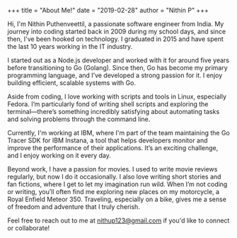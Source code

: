 +++
title = "About Me!"
date = "2019-02-28"
author = "Nithin P"
+++

Hi, I'm Nithin Puthenveettil, a passionate software engineer from India. My journey into coding started back in 2009 during my school days, and since then, I've been hooked on technology. I graduated in 2015 and have spent the last 10 years working in the IT industry.

I started out as a Node.js developer and worked with it for around five years before transitioning to Go (Golang). Since then, Go has become my primary programming language, and I’ve developed a strong passion for it. I enjoy building efficient, scalable systems with Go.

Aside from coding, I love working with scripts and tools in Linux, especially Fedora. I’m particularly fond of writing shell scripts and exploring the terminal—there’s something incredibly satisfying about automating tasks and solving problems through the command line.

Currently, I'm working at IBM, where I'm part of the team maintaining the Go Tracer SDK for IBM Instana, a tool that helps developers monitor and improve the performance of their applications. It’s an exciting challenge, and I enjoy working on it every day.

Beyond work, I have a passion for movies. I used to write movie reviews regularly, but now I do it occasionally. I also love writing short stories and fan fictions, where I get to let my imagination run wild. When I’m not coding or writing, you’ll often find me exploring new places on my motorcycle, a Royal Enfield Meteor 350. Traveling, especially on a bike, gives me a sense of freedom and adventure that I truly cherish.

Feel free to reach out to me at nithup123@gmail.com if you'd like to connect or collaborate!
